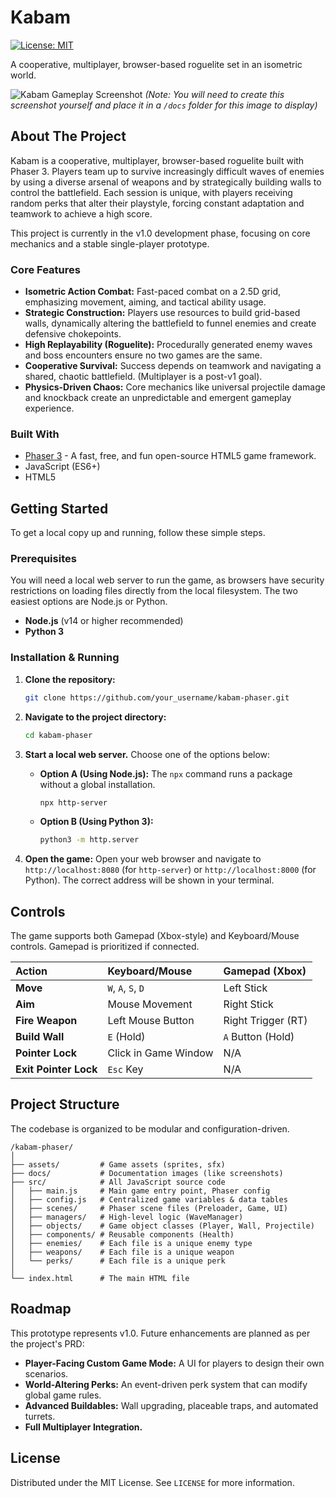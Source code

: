 # Kabam

[![License: MIT](https://img.shields.io/badge/License-MIT-yellow.svg)](https://opensource.org/licenses/MIT)

A cooperative, multiplayer, browser-based roguelite set in an isometric world.

![Kabam Gameplay Screenshot](./docs/kabam_gameplay.png)
*(Note: You will need to create this screenshot yourself and place it in a `/docs` folder for this image to display)*

## About The Project

Kabam is a cooperative, multiplayer, browser-based roguelite built with Phaser 3. Players team up to survive increasingly difficult waves of enemies by using a diverse arsenal of weapons and by strategically building walls to control the battlefield. Each session is unique, with players receiving random perks that alter their playstyle, forcing constant adaptation and teamwork to achieve a high score.

This project is currently in the v1.0 development phase, focusing on core mechanics and a stable single-player prototype.

### Core Features

*   **Isometric Action Combat:** Fast-paced combat on a 2.5D grid, emphasizing movement, aiming, and tactical ability usage.
*   **Strategic Construction:** Players use resources to build grid-based walls, dynamically altering the battlefield to funnel enemies and create defensive chokepoints.
*   **High Replayability (Roguelite):** Procedurally generated enemy waves and boss encounters ensure no two games are the same.
*   **Cooperative Survival:** Success depends on teamwork and navigating a shared, chaotic battlefield. (Multiplayer is a post-v1 goal).
*   **Physics-Driven Chaos:** Core mechanics like universal projectile damage and knockback create an unpredictable and emergent gameplay experience.

### Built With

*   [Phaser 3](https://phaser.io/) - A fast, free, and fun open-source HTML5 game framework.
*   JavaScript (ES6+)
*   HTML5

## Getting Started

To get a local copy up and running, follow these simple steps.

### Prerequisites

You will need a local web server to run the game, as browsers have security restrictions on loading files directly from the local filesystem. The two easiest options are Node.js or Python.

*   **Node.js** (v14 or higher recommended)
*   **Python 3**

### Installation & Running

1.  **Clone the repository:**
    ```sh
    git clone https://github.com/your_username/kabam-phaser.git
    ```
2.  **Navigate to the project directory:**
    ```sh
    cd kabam-phaser
    ```
3.  **Start a local web server.** Choose one of the options below:

    *   **Option A (Using Node.js):** The `npx` command runs a package without a global installation.
        ```sh
        npx http-server
        ```

    *   **Option B (Using Python 3):**
        ```sh
        python3 -m http.server
        ```

4.  **Open the game:** Open your web browser and navigate to `http://localhost:8080` (for `http-server`) or `http://localhost:8000` (for Python). The correct address will be shown in your terminal.

## Controls

The game supports both Gamepad (Xbox-style) and Keyboard/Mouse controls. Gamepad is prioritized if connected.

| Action         | Keyboard/Mouse      | Gamepad (Xbox)    |
| :------------- | :------------------ | :---------------- |
| **Move**       | `W`, `A`, `S`, `D`  | Left Stick        |
| **Aim**        | Mouse Movement      | Right Stick       |
| **Fire Weapon**| Left Mouse Button   | Right Trigger (RT)|
| **Build Wall** | `E` (Hold)          | `A` Button (Hold) |
| **Pointer Lock** | Click in Game Window | N/A |
| **Exit Pointer Lock** | `Esc` Key | N/A |

## Project Structure

The codebase is organized to be modular and configuration-driven.

```
/kabam-phaser/
│
├── assets/         # Game assets (sprites, sfx)
├── docs/           # Documentation images (like screenshots)
├── src/            # All JavaScript source code
│   ├── main.js     # Main game entry point, Phaser config
│   ├── config.js   # Centralized game variables & data tables
│   ├── scenes/     # Phaser scene files (Preloader, Game, UI)
│   ├── managers/   # High-level logic (WaveManager)
│   ├── objects/    # Game object classes (Player, Wall, Projectile)
│   ├── components/ # Reusable components (Health)
│   ├── enemies/    # Each file is a unique enemy type
│   ├── weapons/    # Each file is a unique weapon
│   └── perks/      # Each file is a unique perk
│
└── index.html      # The main HTML file
```

## Roadmap

This prototype represents v1.0. Future enhancements are planned as per the project's PRD:

*   **Player-Facing Custom Game Mode:** A UI for players to design their own scenarios.
*   **World-Altering Perks:** An event-driven perk system that can modify global game rules.
*   **Advanced Buildables:** Wall upgrading, placeable traps, and automated turrets.
*   **Full Multiplayer Integration.**

## License

Distributed under the MIT License. See `LICENSE` for more information.
